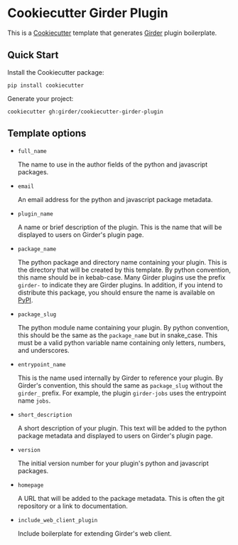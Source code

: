 # Cookiecutter Girder Plugin

This is a [Cookiecutter](https://github.com/audreyr/cookiecutter) template that generates
[Girder](https://github.com/girder/girder) plugin boilerplate.

## Quick Start

Install the Cookiecutter package:
```
pip install cookiecutter
```

Generate your project:
```
cookiecutter gh:girder/cookiecutter-girder-plugin
```

## Template options

* `full_name`

    The name to use in the author fields of the python and javascript packages.

* `email`

    An email address for the python and javascript package metadata.

* `plugin_name`

    A name or brief description of the plugin.  This is the name that will be
    displayed to users on Girder's plugin page.

* `package_name`

    The python package and directory name containing your plugin.  This is the
    directory that will be created by this template.  By python convention, this
    name should be in kebab-case.  Many Girder plugins use the prefix `girder-` to
    indicate they are Girder plugins.  In addition, if you intend to distribute
    this package, you should ensure the name is available on
    [PyPI](https://pypi.org/).

* `package_slug`

    The python module name containing your plugin.  By python convention, this
    should be the same as the `package_name` but in snake_case.  This must be
    a valid python variable name containing only letters, numbers, and underscores.

* `entrypoint_name`

    This is the name used internally by Girder to reference your plugin.  By
    Girder's convention, this should the same as `package_slug` without the
    `girder_` prefix.  For example, the plugin `girder-jobs` uses the
    entrypoint name `jobs`.

* `short_description`

    A short description of your plugin.  This text will be added to the python
    package metadata and displayed to users on Girder's plugin page.

* `version`

    The initial version number for your plugin's python and javascript packages.

* `homepage`

    A URL that will be added to the package metadata.  This is often the git repository
    or a link to documentation.

* `include_web_client_plugin`

    Include boilerplate for extending Girder's web client.
